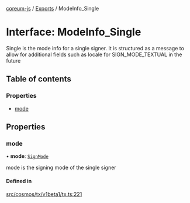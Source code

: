 [coreum-js](../README.md) / [Exports](../modules.md) / ModeInfo\_Single

# Interface: ModeInfo\_Single

Single is the mode info for a single signer. It is structured as a message
to allow for additional fields such as locale for SIGN_MODE_TEXTUAL in the
future

## Table of contents

### Properties

- [mode](ModeInfo_Single.md#mode)

## Properties

### mode

• **mode**: [`SignMode`](../enums/internal_.SignMode.md)

mode is the signing mode of the single signer

#### Defined in

[src/cosmos/tx/v1beta1/tx.ts:221](https://github.com/PulsaraIO/coreum-js/blob/63824e3/src/cosmos/tx/v1beta1/tx.ts#L221)
